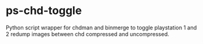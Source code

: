 # ps-chd-toggle
Python script wrapper for chdman and binmerge to toggle playstation 1 and 2 redump images between chd compressed and uncompressed.
